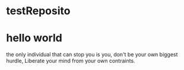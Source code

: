 # testReposito
hello world 
===============

the only individual that can stop you is you, don't be your own biggest hurdle, Liberate your mind from your own contraints. 
